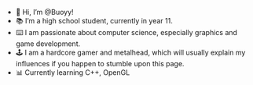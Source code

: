 - 👋 Hi, I’m @Buoyy!
- 📚 I’m a high school student, currently in year 11.
- ⌨️ I am passionate about computer science, especially graphics and game development. 
- 🕹️ I am a hardcore gamer and metalhead, which will usually explain my influences if you happen to stumble upon this page. 
- 📊 Currently learning C++, OpenGL

<!---
Buoyy/Buoyy is a ✨ special ✨ repository because its `README.md` (this file) appears on your GitHub profile.
You can click the Preview link to take a look at your changes.
--->
